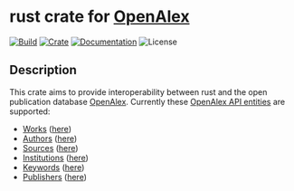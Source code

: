 # rust crate for [OpenAlex](https://docs.openalex.org/)
[![Build](https://github.com/0x6e66/openalex/actions/workflows/rust.yml/badge.svg)](https://github.com/0x6e66/openalex/actions/workflows/rust.yml)
[![Crate](https://img.shields.io/crates/v/openalex.svg)](https://crates.io/crates/openalex)
[![Documentation](https://img.shields.io/docsrs/openalex?label=docs.rs)](https://docs.rs/openalex)
![License](https://img.shields.io/crates/l/openalex)

## Description
This crate aims to provide interoperability between rust and the open publication database [OpenAlex](https://docs.openalex.org/). Currently these [OpenAlex API entities](https://docs.openalex.org/api-entities/entities-overview) are supported:
- [Works](https://docs.openalex.org/api-entities/works) ([here](./src/api_entities/work.rs))
- [Authors](https://docs.openalex.org/api-entities/authors) ([here](./src/api_entities/author.rs))
- [Sources](https://docs.openalex.org/api-entities/sources) ([here](./src/api_entities/source.rs))
- [Institutions](https://docs.openalex.org/api-entities/institutions) ([here](./src/api_entities/institution.rs))
- [Keywords](https://docs.openalex.org/api-entities/keywords) ([here](./src/api_entities/keyword.rs))
- [Publishers](https://docs.openalex.org/api-entities/publishers) ([here](./src/api_entities/publisher.rs))